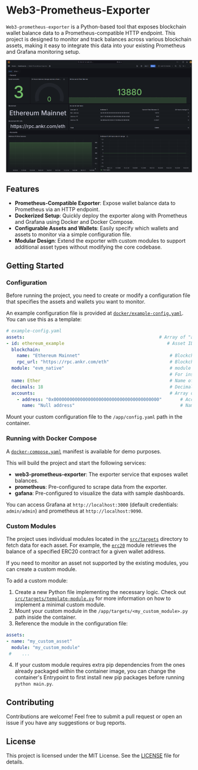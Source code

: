 # Web3-Prometheus-Exporter

`Web3-prometheus-exporter` is a Python-based tool that exposes blockchain wallet balance data to a Prometheus-compatible HTTP endpoint. This project is designed to monitor and track balances across various blockchain assets, making it easy to integrate this data into your existing Prometheus and Grafana monitoring setup.

![Grafana Dashboard Screenshot](dashboard-screenshot.png)

## Features

- **Prometheus-Compatible Exporter**: Expose wallet balance data to Prometheus via an HTTP endpoint.
- **Dockerized Setup**: Quickly deploy the exporter along with Prometheus and Grafana using Docker and Docker Compose.
- **Configurable Assets and Wallets**: Easily specify which wallets and assets to monitor via a simple configuration file.
- **Modular Design**: Extend the exporter with custom modules to support additional asset types without modifying the core codebase.

## Getting Started

### Configuration

Before running the project, you need to create or modify a configuration file that specifies the assets and wallets you want to monitor. 

An example configuration file is provided at [`docker/example-config.yaml`](docker/example-config.yaml). You can use this as a template:

```yaml
# example-config.yaml
assets:                                                   # Array of "assets", each asset is on one blockchain and can have multiple acconuts to check the balances of
- id: ethereum_example                                       # Asset ID - must be unique, but you can put whatever you want.
  blockchain:
    name: "Ethereum Mainnet"                                  # Blockchain name - cosmetic
    rpc_url: "https://rpc.ankr.com/eth"                       # Blockchain RPC URL
  module: "evm_native"                                        # module name - must match one of the file names in the src/targets directory. 
                                                              # For instance, put "evm_native" to use the "evm_native.py" module which can query EVM bockchains
  name: Ether                                                 # Name of the asset - cosmetic
  decimals: 18                                                # Decimals - used to properly calculate assets in the dashboards
  accounts:                                                   # Array of "accounts"
    - address: "0x0000000000000000000000000000000000000000"       # Account address
      name: "Null address"                                        # Name of the account - cosmetic
```

Mount your custom configuration file to the `/app/config.yaml` path in the container.

### Running with Docker Compose

A [`docker-compose.yaml`](docker/) manifest is available for demo purposes.

This will build the project and start the following services:

- **web3-prometheus-exporter**: The exporter service that exposes wallet balances.
- **prometheus**: Pre-configured to scrape data from the exporter.
- **gafana**: Pre-configured to visualize the data with sample dashboards.

You can access Grafana at `http://localhost:3000` (default credentials: `admin/admin`) and prometheus at `http://localhost:9090`.

### Custom Modules

The project uses individual modules located in the [`src/targets`](src/targets/) directory to fetch data for each asset. For example, the [`erc20`](src/targets/erc20.py) module retrieves the balance of a specified ERC20 contract for a given wallet address.

If you need to monitor an asset not supported by the existing modules, you can create a custom module. 

To add a custom module:

1. Create a new Python file implementing the necessary logic. Check out [`src/targets/template-module.py`](src/targets/template-module.py) for more information on how to implement a minimal custom module.
2. Mount your custom module in the `/app/targets/<my_custom_module>.py` path inside the container.
3. Reference the module in the configuration file:

```yaml
assets:
- name: "my_custom_asset"
  module: "my_custom_module"
 #    ...
```
4. If your custom module requires extra pip dependencies from the ones already packaged within the container image, you can change the container's Entrypoint to first install new pip packages before running `python main.py`.

## Contributing

Contributions are welcome! Feel free to submit a pull request or open an issue if you have any suggestions or bug reports.

## License

This project is licensed under the MIT License. See the [LICENSE](LICENSE) file for details.